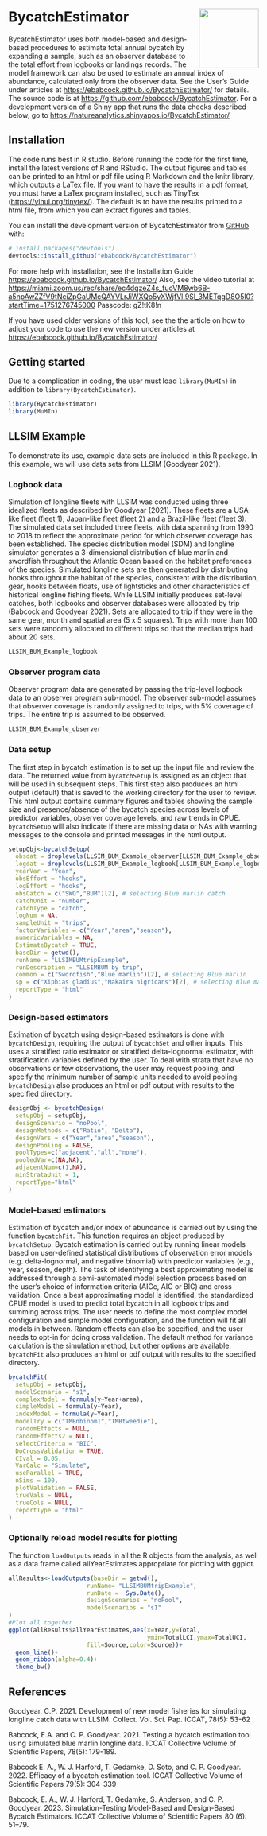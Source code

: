 
<!-- README.md is generated from README.Rmd. Please edit that file -->

# BycatchEstimator <img src="man/figures/imgfile.png" align="right" width="120"/>

<!-- badges: start -->

<!-- badges: end -->

BycatchEstimator uses both model-based and design-based procedures to
estimate total annual bycatch by expanding a sample, such as an observer
database to the total effort from logbooks or landings records. The
model framework can also be used to estimate an annual index of
abundance, calculated only from the observer data. See the User’s Guide
under articles at <https://ebabcock.github.io/BycatchEstimator/> for
details. The source code is at
<https://github.com/ebabcock/BycatchEstimator>. For a development
version of a Shiny app that runs the data checks described below, go to
<https://natureanalytics.shinyapps.io/BycatchEstimator/>

## Installation

The code runs best in R studio. Before running the code for the first
time, install the latest versions of R and RStudio. The output figures
and tables can be printed to an html or pdf file using R Markdown and
the knitr library, which outputs a LaTex file. If you want to have the
results in a pdf format, you must have a LaTex program installed, such
as TinyTex (<https://yihui.org/tinytex/>). The default is to have the
results printed to a html file, from which you can extract figures and
tables.

You can install the development version of BycatchEstimator from
[GitHub](https://github.com/) with:

``` r
# install.packages("devtools")
devtools::install_github("ebabcock/BycatchEstimator")
```

For more help with installation, see the Installation Guide
<https://ebabcock.github.io/BycatchEstimator/> Also, see the video
tutorial at
<https://miami.zoom.us/rec/share/ec4dqzeZ4s_fuoVM8wb6B-a5npAwZZfV9tNciZpGaUMcQAYVLrJiWXQo5yXWjfVl.9Sl_3METqgD8O5l0?startTime=1751276745000>
Passcode: gZ!tK8!n

If you have used older versions of this tool, see the the article on how
to adjust your code to use the new version under articles at
<https://ebabcock.github.io/BycatchEstimator/>

## Getting started

Due to a complication in coding, the user must load `library(MuMIn)` in
addition to `library(BycatchEstimator)`.

``` r
library(BycatchEstimator)
library(MuMIn)
```

## LLSIM Example

To demonstrate its use, example data sets are included in this R
package. In this example, we will use data sets from LLSIM (Goodyear
2021).

### Logbook data

Simulation of longline fleets with LLSIM was conducted using three
idealized fleets as described by Goodyear (2021). These fleets are a
USA-like fleet (fleet 1), Japan-like fleet (fleet 2) and a Brazil-like
fleet (fleet 3). The simulated data set included three fleets, with data
spanning from 1990 to 2018 to reflect the approximate period for which
observer coverage has been established. The species distribution model
(SDM) and longline simulator generates a 3-dimensional distribution of
blue marlin and swordfish throughout the Atlantic Ocean based on the
habitat preferences of the species. Simulated longline sets are then
generated by distributing hooks throughout the habitat of the species,
consistent with the distribution, gear, hooks between floats, use of
lightsticks and other characteristics of historical longline fishing
fleets. While LLSIM initially produces set-level catches, both logbooks
and observer databases were allocated by trip (Babcock and Goodyear
2021). Sets are allocated to trip if they were in the same gear, month
and spatial area (5 x 5 squares). Trips with more than 100 sets were
randomly allocated to different trips so that the median trips had about
20 sets.

``` r
LLSIM_BUM_Example_logbook
```

### Observer program data

Observer program data are generated by passing the trip-level logbook
data to an observer program sub-model. The observer sub-model assumes
that observer coverage is randomly assigned to trips, with 5% coverage
of trips. The entire trip is assumed to be observed.

``` r
LLSIM_BUM_Example_observer
```

### Data setup

The first step in bycatch estimation is to set up the input file and
review the data. The returned value from `bycatchSetup` is assigned as
an object that will be used in subsequent steps. This first step also
produces an html output (default) that is saved to the working directory
for the user to review. This html output contains summary figures and
tables showing the sample size and presence/absence of the bycatch
species across levels of predictor variables, observer coverage levels,
and raw trends in CPUE. `bycatchSetup` will also indicate if there are
missing data or NAs with warning messages to the console and printed
messages in the html output.

``` r
setupObj<-bycatchSetup(
  obsdat = droplevels(LLSIM_BUM_Example_observer[LLSIM_BUM_Example_observer$Year>2010 &LLSIM_BUM_Example_observer$fleet==2,]),
  logdat = droplevels(LLSIM_BUM_Example_logbook[LLSIM_BUM_Example_logbook$Year>2010 & LLSIM_BUM_Example_logbook$fleet==2,]),
  yearVar = "Year",
  obsEffort = "hooks",
  logEffort = "hooks",
  obsCatch = c("SWO","BUM")[2], # selecting Blue marlin catch
  catchUnit = "number",
  catchType = "catch",
  logNum = NA,
  sampleUnit = "trips",
  factorVariables = c("Year","area","season"),
  numericVariables = NA,
  EstimateBycatch = TRUE,
  baseDir = getwd(),
  runName = "LLSIMBUMtripExample",
  runDescription = "LLSIMBUM by trip",
  common = c("Swordfish","Blue marlin")[2], # selecting Blue marlin
  sp = c("Xiphias gladius","Makaira nigricans")[2], # selecting Blue marlin
  reportType = "html"
)
```

### Design-based estimators

Estimation of bycatch using design-based estimators is done with
`bycatchDesign`, requiring the output of `bycatchSet` and other inputs.
This uses a stratified ratio estimator or stratified delta-lognormal
estimator, with stratification variables defined by the user. To deal
with strata that have no observations or few observations, the user may
request pooling, and specify the minimum number of sample units needed
to avoid pooling. `bycatchDesign` also produces an html or pdf output
with results to the specified directory.

``` r
designObj <- bycatchDesign(
  setupObj = setupObj,
  designScenario = "noPool",
  designMethods = c("Ratio", "Delta"),
  designVars = c("Year","area","season"),
  designPooling = FALSE,
  poolTypes=c("adjacent","all","none"),
  pooledVar=c(NA,NA),
  adjacentNum=c(1,NA),
  minStrataUnit = 1,
  reportType="html"
)
```

### Model-based estimators

Estimation of bycatch and/or index of abundance is carried out by using
the function `bycatchFit`. This function requires an object produced by
`bycatchSetup`. Bycatch estimation is carried out by running linear
models based on user-defined statistical distributions of observation
error models (e.g. delta-lognormal, and negative binomial) with
predictor variables (e.g., year, season, depth). The task of identifying
a best approximating model is addressed through a semi-automated model
selection process based on the user’s choice of information criteria
(AICc, AIC or BIC) and cross validation. Once a best approximating model
is identified, the standardized CPUE model is used to predict total
bycatch in all logbook trips and summing across trips. The user needs to
define the most complex model configuration and simple model
configuration, and the function will fit all models in between. Random
effects can also be specified, and the user needs to opt-in for doing
cross validation. The default method for variance calculation is the
simulation method, but other options are available. `bycatchFit` also
produces an html or pdf output with results to the specified directory.

``` r
bycatchFit(
  setupObj = setupObj,
  modelScenario = "s1",
  complexModel = formula(y~Year+area),
  simpleModel = formula(y~Year),
  indexModel = formula(y~Year),
  modelTry = c("TMBnbinom1","TMBtweedie"),
  randomEffects = NULL,
  randomEffects2 = NULL,
  selectCriteria = "BIC",
  DoCrossValidation = TRUE,
  CIval = 0.05,
  VarCalc = "Simulate",
  useParallel = TRUE,
  nSims = 100,
  plotValidation = FALSE,
  trueVals = NULL,
  trueCols = NULL,
  reportType = "html"
)
```

### Optionally reload model results for plotting

The function `loadOutputs` reads in all the R objects from the analysis,
as well as a data frame called allYearEstimates appropriate for plotting
with ggplot.

``` r
allResults<-loadOutputs(baseDir = getwd(),
                      runName= "LLSIMBUMtripExample",
                      runDate =  Sys.Date(),
                      designScenarios = "noPool",
                      modelScenarios = "s1"
)
#Plot all together
ggplot(allResults$allYearEstimates,aes(x=Year,y=Total,
                                       ymin=TotalLCI,ymax=TotalUCI,
                      fill=Source,color=Source))+
  geom_line()+
  geom_ribbon(alpha=0.4)+
  theme_bw()
```

## References

Goodyear, C.P. 2021. Development of new model fisheries for simulating
longline catch data with LLSIM. Collect. Vol. Sci. Pap. ICCAT, 78(5):
53-62

Babcock, E.A. and C. P. Goodyear. 2021. Testing a bycatch estimation
tool using simulated blue marlin longline data. ICCAT Collective Volume
of Scientific Papers, 78(5): 179-189.

Babcock E. A., W. J. Harford, T. Gedamke, D. Soto, and C. P. Goodyear.
2022. Efficacy of a bycatch estimation tool. ICCAT Collective Volume of
Scientific Papers 79(5): 304-339

Babcock, E. A., W. J. Harford, T. Gedamke, S. Anderson, and C. P.
Goodyear. 2023. Simulation-Testing Model-Based and Design-Based Bycatch
Estimators. ICCAT Collective Volume of Scientific Papers 80 (6): 51–79.
